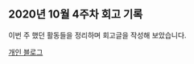 ## 2020년 10월 4주차 회고 기록

이번 주 했던 활동들을 정리하며 회고글을 작성해 보았습니다.

[개인 블로그](https://soobakba.tistory.com/44)
